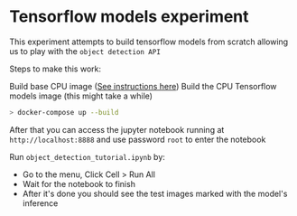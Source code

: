 # Tensorflow models experiment


This experiment attempts to build tensorflow models from scratch allowing us to play with the `object detection API`

Steps to make this work: 

Build base CPU image ([See instructions here](https://github.com/dorucioclea/tensorflow-docker/blob/master/tensorflow-base/Instructions.md))
Build the CPU Tensorflow models image (this might take a while)

```sh
> docker-compose up --build
```

After that you can access the jupyter notebook running at `http://localhost:8888` and use password `root` to enter the notebook

Run `object_detection_tutorial.ipynb` by:

* Go to the menu, Click Cell > Run All
* Wait for the notebook to finish
* After it's done you should see the test images marked with the model's inference

